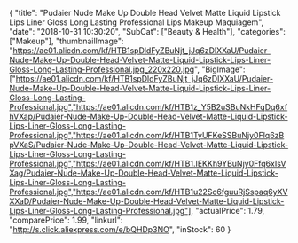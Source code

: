 {
	"title": "Pudaier Nude Make Up Double Head Velvet Matte Liquid Lipstick Lips Liner Gloss Long Lasting Professional Lips Makeup Maquiagem",
	"date": "2018-10-31 10:30:20",
	"SubCat": ["Beauty & Health"],
	"categories": ["Makeup"],
	"thumbnailImage": "https://ae01.alicdn.com/kf/HTB1spDldFyZBuNjt_jJq6zDlXXaU/Pudaier-Nude-Make-Up-Double-Head-Velvet-Matte-Liquid-Lipstick-Lips-Liner-Gloss-Long-Lasting-Professional.jpg_220x220.jpg",
	"BigImage": ["https://ae01.alicdn.com/kf/HTB1spDldFyZBuNjt_jJq6zDlXXaU/Pudaier-Nude-Make-Up-Double-Head-Velvet-Matte-Liquid-Lipstick-Lips-Liner-Gloss-Long-Lasting-Professional.jpg","https://ae01.alicdn.com/kf/HTB1z_Y5B2uSBuNkHFqDq6xfhVXap/Pudaier-Nude-Make-Up-Double-Head-Velvet-Matte-Liquid-Lipstick-Lips-Liner-Gloss-Long-Lasting-Professional.jpg","https://ae01.alicdn.com/kf/HTB1TyUFKeSSBuNjy0Flq6zBpVXaS/Pudaier-Nude-Make-Up-Double-Head-Velvet-Matte-Liquid-Lipstick-Lips-Liner-Gloss-Long-Lasting-Professional.jpg","https://ae01.alicdn.com/kf/HTB1.IEKKh9YBuNjy0Ffq6xIsVXag/Pudaier-Nude-Make-Up-Double-Head-Velvet-Matte-Liquid-Lipstick-Lips-Liner-Gloss-Long-Lasting-Professional.jpg","https://ae01.alicdn.com/kf/HTB1u22Sc6fguuRjSspaq6yXVXXaD/Pudaier-Nude-Make-Up-Double-Head-Velvet-Matte-Liquid-Lipstick-Lips-Liner-Gloss-Long-Lasting-Professional.jpg"],
	"actualPrice": 1.79,
	"comparePrice": 1.99,
	"linkurl": "http://s.click.aliexpress.com/e/bQHDp3NO",
	"inStock": 60
}

